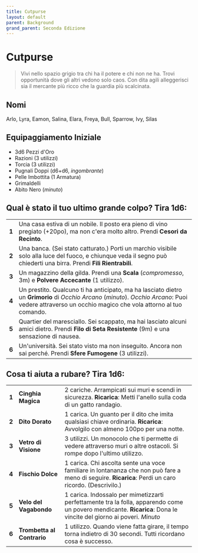 ```yaml
---
title: Cutpurse
layout: default
parent: Background
grand_parent: Seconda Edizione
---
```


# Cutpurse

> Vivi nello spazio grigio tra chi ha il potere e chi non ne ha. Trovi opportunità dove gli altri vedono solo caos. Con dita agili alleggerisci sia il mercante più ricco che la guardia più scalcinata.

## Nomi

Arlo, Lyra, Eamon, Salina, Elara, Freya, Bull, Sparrow, Ivy, Silas

## Equipaggiamento Iniziale

- 3d6 Pezzi d'Oro
- Razioni (3 utilizzi)
- Torcia (3 utilizzi)
- Pugnali Doppi (d6+d6, _ingombrante_)
- Pelle Imbottita (1 Armatura)
- Grimaldelli
- Abito Nero (_minuto_)

## Qual è stato il tuo ultimo grande colpo? Tira 1d6:

|       |                                                                                                                                                                                                        |
| ----- | ------------------------------------------------------------------------------------------------------------------------------------------------------------------------------------------------------ |
| **1** | Una casa estiva di un nobile. Il posto era pieno di vino pregiato (+20po), ma non c'era molto altro. Prendi **Cesori da Recinto**.                                                                     |
| **2** | Una banca. (Sei stato catturato.) Porti un marchio visibile solo alla luce del fuoco, e chiunque veda il segno può chiederti una birra. Prendi **Fili Rientrabili**.                                   |
| **3** | Un magazzino della gilda. Prendi una **Scala** (_compromesso_, 3m) e **Polvere Accecante** (1 utilizzo).                                                                                               |
| **4** | Un prestito. Qualcuno ti ha anticipato, ma ha lasciato dietro un **Grimorio** di _Occhio Arcano_ (_minuto_). _Occhio Arcano_: Puoi vedere attraverso un occhio magico che vola attorno al tuo comando. |
| **5** | Quartier del maresciallo. Sei scappato, ma hai lasciato alcuni amici dietro. Prendi **Filo di Seta Resistente** (9m) e una sensazione di nausea.                                                       |
| **6** | Un'università. Sei stato visto ma non inseguito. Ancora non sai perché. Prendi **Sfere Fumogene** (3 utilizzi).                                                                                        |

## Cosa ti aiuta a rubare? Tira 1d6:

|       |                            |                                                                                                                                                                    |
| ----- | -------------------------- | ------------------------------------------------------------------------------------------------------------------------------------------------------------------ |
| **1** | **Cinghia Magica**         | 2 cariche. Arrampicati sui muri e scendi in sicurezza. **Ricarica**: Metti l'anello sulla coda di un gatto randagio.                                               |
| **2** | **Dito Dorato**            | 1 carica. Un guanto per il dito che imita qualsiasi chiave ordinaria. **Ricarica**: Avvolgilo con almeno 100po per una notte.                                      |
| **3** | **Vetro di Visione**       | 3 utilizzi. Un monocolo che ti permette di vedere attraverso muri o altre ostacoli. Si rompe dopo l'ultimo utilizzo.                                               |
| **4** | **Fischio Dolce**          | 1 carica. Chi ascolta sente una voce familiare in lontananza che non può fare a meno di seguire. **Ricarica**: Perdi un caro ricordo. (Descrivilo.)                |
| **5** | **Velo del Vagabondo**     | 1 carica. Indossalo per mimetizzarti perfettamente tra la folla, apparendo come un povero mendicante. **Ricarica**: Dona le vincite del giorno ai poveri. _Minuto_ |
| **6** | **Trombetta al Contrario** | 1 utilizzo. Quando viene fatta girare, il tempo torna indietro di 30 secondi. Tutti ricordano cosa è successo.                                                     |
